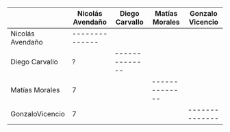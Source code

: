 |  									| Nicolás Avendaño  	| Diego Carvallo  	| Matías Morales	| Gonzalo Vicencio  	|
|---	|---	|---	|---	|---	|
| Nicolás Avendaño  |  --------------			|   								|  							 	|   								|
| Diego Carvallo  	|   		?							|   	--------------|  							 	|   								|
|  Matías Morales 	|   			7						|   								|  	--------------|   								|
|  GonzaloVicencio 	|   			7						|   								|  							 	|   --------------	|
